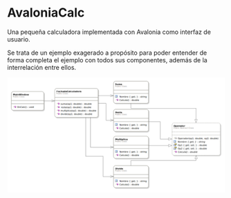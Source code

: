 # AvaloniaCalc

Una pequeña calculadora implementada con Avalonia como interfaz de usuario.

Se trata de un ejemplo exagerado a propósito para poder entender de forma completa el ejemplo con todos sus componentes, además de la interrelación entre ellos.

![Calculadora: diagrama de clases](docs/calculadora-diagrama_clases.png)
